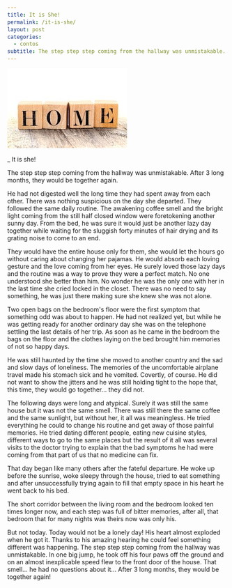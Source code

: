```yaml
---
title: It is She!
permalink: /it-is-she/
layout: post
categories:
  - contos
subtitle: The step step step coming from the hallway was unmistakable. After 3 long months, they would be together again.
---
```

[<img alt="images" src="/img/posts/2015/10/images.jpg"  />][1]

_ It is she!

The step step step coming from the hallway was unmistakable. After 3 long months, they would be together again.

He had not digested well the long time they had spent away from each other. There was nothing suspicious on the day she departed. They followed the same daily routine. The awakening coffee smell and the bright light coming from the still half closed window were foretokening another sunny day. From the bed, he was sure it would just be another lazy day together while waiting for the sluggish forty minutes of hair drying and its grating noise to come to an end.

They would have the entire house only for them, she would let the hours go without caring about changing her pajamas. He would absorb each loving gesture and the love coming from her eyes. He surely loved those lazy days and the routine was a way to prove they were a perfect match. No one understood she better than him. No wonder he was the only one with her in the last time she cried locked in the closet. There was no need to say something, he was just there making sure she knew she was not alone.

Two open bags on the bedroom's floor were the first symptom that something odd was about to happen. He had not realized yet, but while he was getting ready for another ordinary day she was on the telephone settling the last details of her trip. As soon as he came in the bedroom the bags on the floor and the clothes laying on the bed brought him memories of not so happy days.

He was still haunted by the time she moved to another country and the sad and slow days of loneliness. The memories of the uncomfortable airplane travel made his stomach sick and he vomited. Covertly, of course. He did not want to show the jitters and he was still holding tight to the hope that, this time, they would go together… they did not.

The following days were long and atypical. Surely it was still the same house but it was not the same smell. There was still there the same coffee and the same sunlight, but without her, it all was meaningless. He tried everything he could to change his routine and get away of those painful memories. He tried dating different people, eating new cuisine styles, different ways to go to the same places but the result of it all was several visits to the doctor trying to explain that the bad symptoms he had were coming from that part of us that no medicine can fix.

That day began like many others after the fateful departure. He woke up before the sunrise, woke sleepy through the house, tried to eat something and after unsuccessfully trying again to fill that empty space in his heart he went back to his bed.

The short corridor between the living room and the bedroom looked ten times longer now, and each step was full of bitter memories,  after all, that bedroom that for many nights was theirs now was only his.

But not today. Today would not be a lonely day! His heart almost exploded when he got it. Thanks to his amazing hearing he could feel something different was happening. The step step step coming from the hallway was unmistakable. In one big jump, he took off his four paws off the ground and on an almost inexplicable speed flew to the front door of the house. That smell… he had no questions about it… After 3 long months, they would be together again!

 [1]: /img/posts/2015/10/images.jpg
